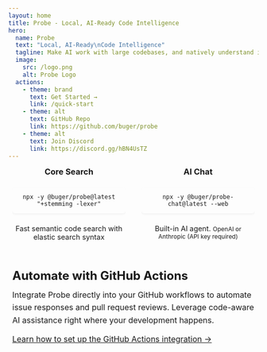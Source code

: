 ```yaml
---
layout: home
title: Probe - Local, AI-Ready Code Intelligence
hero:
  name: Probe
  text: "Local, AI-Ready\nCode Intelligence"
  tagline: Make AI work with large codebases, and natively understand it.
  image:
    src: /logo.png
    alt: Probe Logo
  actions:
    - theme: brand
      text: Get Started →
      link: /quick-start
    - theme: alt
      text: GitHub Repo
      link: https://github.com/buger/probe
    - theme: alt
      text: Join Discord
      link: https://discord.gg/hBN4UsTZ
---
```


<div class="quick-start-section">
  <div class="container">
    <div class="quick-start-grid">
      <div class="quick-start-option">
              <h3>Core Search</h3>
              <div class="pre-wrapper">
                <div class="language-bash"><pre><code>npx -y @buger/probe@latest "+stemming -lexer"</code></pre></div>
              </div>
              <p class="option-description">Fast semantic code search with elastic search syntax</p>
            </div>
            <div class="quick-start-option">
              <h3>AI Chat</h3>
              <div class="pre-wrapper">
                <div class="language-bash"><pre><code>npx -y @buger/probe-chat@latest --web</code></pre></div>
              </div>
              <p class="option-description">Built-in AI agent. <small>OpenAI or Anthropic (API key required)</small></p>
            </div>
    </div>
  </div>
</div>

<StarsBackground />

<div class="main-content">
  <HomeFeatures />

  <div class="container vision-section">
    <h2>Automate with GitHub Actions</h2>
    <p>Integrate Probe directly into your GitHub workflows to automate issue responses and pull request reviews. Leverage code-aware AI assistance right where your development happens.</p>
    <p><a href="/integrations/github-actions">Learn how to set up the GitHub Actions integration →</a></p>
  </div>
</div>

<style>
.quick-start-section,
.vision-section {
  padding: 1rem 0;
}

.quick-start-section {
  text-align: center;
  margin-top: -1rem;
}

.quick-start-grid {
  display: grid;
  grid-template-columns: 1fr 1fr;
  gap: 2rem;
  max-width: 1200px;
  margin: 0 auto;
}

.quick-start-option {
  text-align: center;
}

.quick-start-option h3 {
  margin-bottom: 0.5rem;
  color: var(--vp-c-text-1);
  margin-top: 0px;
}

.pre-wrapper {
  display: flex;
  justify-content: center;
  margin: 0.5rem auto;
  width: auto;
  overflow-x: auto;
}

.pre-wrapper pre {
  width: auto;
  padding: 0.75rem 0.75rem;
  border-radius: 6px;
  box-shadow: 0 2px 4px rgba(0,0,0,0.05);
  transition: box-shadow 0.2s ease;
  display: inline-block;
  overflow-x: auto;
}

.pre-wrapper pre:hover {
  box-shadow: 0 4px 8px rgba(0,0,0,0.1);
}

.option-description {
  font-size: 0.9rem;
  color: var(--vp-c-text-2);
  margin-top: 0.5rem;
}

.container {
  margin: 0 auto;
  padding: 0 0.5rem;
  max-width: 1200px;
}

.vision-section p {
  font-size: 1rem;
  line-height: 1.6;
  margin: 0.75rem 0;
  color: var(--vp-c-text-2);
}

.vision-section h2 {
  margin-top: 1.5rem;
}

h2 {
  font-size: 1.5rem;
  margin-bottom: 0.75rem;
  color: var(--vp-c-text-1);
}

@media (max-width: 640px) {
  .quick-start-grid {
    grid-template-columns: 1fr;
    gap: 1rem;
  }
  
  .quick-start-option {
    width: 100%;
  }
  
  .container {
    padding: 0 0.25rem;
  }
  
  .pre-wrapper {
    padding: 0;
  }
  
  .pre-wrapper pre {
    padding: 0.5rem 0.25rem;
    font-size: 0.9rem;
    width: 100%;
  }
  
  .quick-start-section {
    padding: 0.5rem 0;
  }
}
</style>
